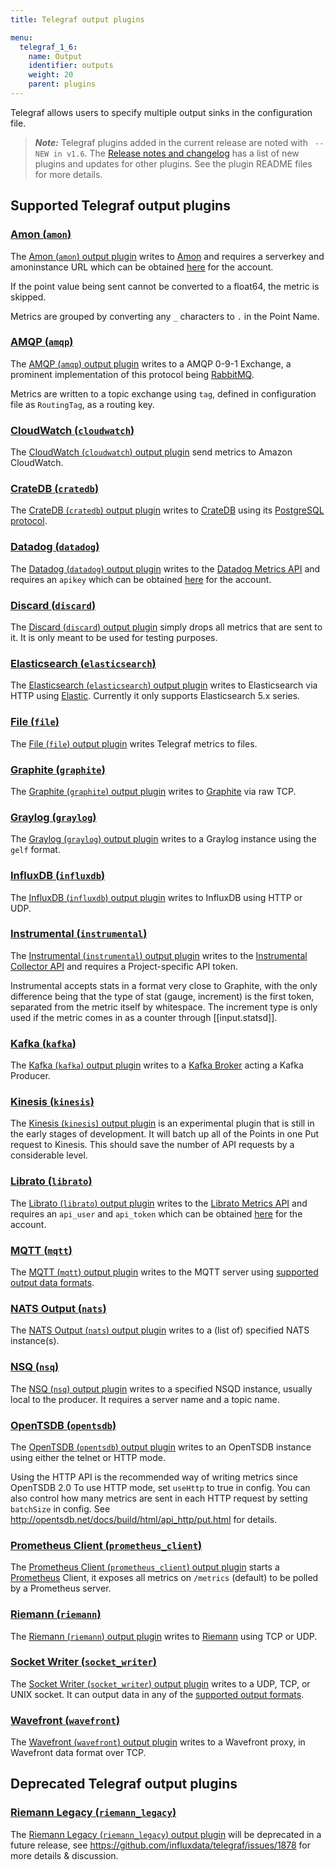 ```yaml
---
title: Telegraf output plugins

menu:
  telegraf_1_6:
    name: Output
    identifier: outputs
    weight: 20
    parent: plugins
---
```


Telegraf allows users to specify multiple output sinks in the configuration file.

> ***Note:*** Telegraf plugins added in the current release are noted with ` -- NEW in v1.6`.
>The [Release notes and changelog](/telegraf/v1.6/about_the_project/release-notes-changelog) has a list of new plugins and updates for other plugins. See the plugin README files for more details.

## Supported Telegraf output plugins

### [Amon (`amon`)](https://github.com/influxdata/telegraf/tree/release-1.6/plugins/outputs/amon)

The [Amon (`amon`) output plugin](https://github.com/influxdata/telegraf/tree/release-1.6/plugins/outputs/amon) writes to [Amon](https://www.amon.cx) and requires a serverkey and amoninstance URL which can be obtained [here](https://www.amon.cx/docs/monitoring/) for the account.

If the point value being sent cannot be converted to a float64, the metric is skipped.

Metrics are grouped by converting any `_` characters to `.` in the Point Name.

### [AMQP (`amqp`)](https://github.com/influxdata/telegraf/tree/release-1.6/plugins/outputs/amqp)

The [AMQP (`amqp`) output plugin](https://github.com/influxdata/telegraf/tree/release-1.6/plugins/outputs/amqp) writes to a AMQP 0-9-1 Exchange, a prominent implementation of this protocol being [RabbitMQ](https://www.rabbitmq.com/).

Metrics are written to a topic exchange using `tag`, defined in configuration file as `RoutingTag`, as a routing key.

### [CloudWatch (`cloudwatch`)](https://github.com/influxdata/telegraf/tree/release-1.6/plugins/outputs/cloudwatch)

The [CloudWatch (`cloudwatch`) output plugin](https://github.com/influxdata/telegraf/tree/release-1.6/plugins/outputs/cloudwatch) send metrics to Amazon CloudWatch.

### [CrateDB (`cratedb`)](https://github.com/influxdata/telegraf/tree/master/plugins/outputs/cratedb)

The [CrateDB (`cratedb`) output plugin](https://github.com/influxdata/telegraf/tree/master/plugins/outputs/cratedb) writes to [CrateDB](https://crate.io/) using its [PostgreSQL protocol](https://crate.io/docs/crate/reference/protocols/postgres.html).

### [Datadog (`datadog`)](https://github.com/influxdata/telegraf/tree/release-1.6/plugins/outputs/datadog)

The [Datadog (`datadog`) output plugin](https://github.com/influxdata/telegraf/tree/release-1.6/plugins/outputs/datadog) writes to the [Datadog Metrics API](http://docs.datadoghq.com/api/#metrics) and requires an `apikey` which can be obtained [here](https://app.datadoghq.com/account/settings#api) for the account.

### [Discard (`discard`)](https://github.com/influxdata/telegraf/tree/release-1.6/plugins/outputs/discard)

The [Discard (`discard`) output plugin](https://github.com/influxdata/telegraf/tree/release-1.6/plugins/outputs/discard) simply drops all metrics that are sent to it. It is only meant to be used for testing purposes.

### [Elasticsearch (`elasticsearch`)](https://github.com/influxdata/telegraf/tree/release-1.6/plugins/outputs/elasticsearch)

The [Elasticsearch (`elasticsearch`) output plugin](https://github.com/influxdata/telegraf/tree/release-1.6/plugins/outputs/elasticsearch) writes to Elasticsearch via HTTP using [Elastic](http://olivere.github.io/elastic/). Currently it only supports Elasticsearch 5.x series.

### [File (`file`)](https://github.com/influxdata/telegraf/tree/release-1.6/plugins/outputs/file)

The [File (`file`) output plugin](https://github.com/influxdata/telegraf/tree/release-1.6/plugins/outputs/file) writes Telegraf metrics to files.

### [Graphite (`graphite`)](https://github.com/influxdata/telegraf/tree/release-1.6/plugins/outputs/graphite)

The [Graphite (`graphite`) output plugin](https://github.com/influxdata/telegraf/tree/release-1.6/plugins/outputs/graphite) writes to [Graphite](http://graphite.readthedocs.org/en/latest/index.html) via raw TCP.

### [Graylog (`graylog`)](https://github.com/influxdata/telegraf/tree/release-1.6/plugins/outputs/graylog)

The  [Graylog (`graylog`) output plugin](https://github.com/influxdata/telegraf/tree/release-1.6/plugins/outputs/graylog) writes to a Graylog instance using the `gelf` format.

### [InfluxDB (`influxdb`)](https://github.com/influxdata/telegraf/tree/release-1.6/plugins/outputs/influxdb)

The [InfluxDB (`influxdb`) output plugin](https://github.com/influxdata/telegraf/tree/release-1.6/plugins/outputs/influxdb) writes to InfluxDB using HTTP or UDP.

### [Instrumental (`instrumental`)](https://github.com/influxdata/telegraf/tree/release-1.6/plugins/outputs/instrumental)

The [Instrumental (`instrumental`) output plugin](https://github.com/influxdata/telegraf/tree/release-1.6/plugins/outputs/instrumental) writes to the [Instrumental Collector API](https://instrumentalapp.com/docs/tcp-collector) and requires a Project-specific API token.

Instrumental accepts stats in a format very close to Graphite, with the only difference being that the type of stat (gauge, increment) is the first token, separated from the metric itself by whitespace. The increment type is only used if the metric comes in as a counter through [[input.statsd]].

### [Kafka (`kafka`)](https://github.com/influxdata/telegraf/tree/release-1.6/plugins/outputs/kafka)

The [Kafka (`kafka`) output plugin](https://github.com/influxdata/telegraf/tree/release-1.6/plugins/outputs/kafka) writes to a [Kafka Broker](http://kafka.apache.org/07/quickstart.html) acting a Kafka Producer.

### [Kinesis (`kinesis`)](https://github.com/influxdata/telegraf/tree/release-1.6/plugins/outputs/kinesis)

The [Kinesis (`kinesis`) output plugin](https://github.com/influxdata/telegraf/tree/release-1.6/plugins/outputs/kinesis) is an experimental plugin that is still in the early stages of development. It will batch up all of the Points in one Put request to Kinesis. This should save the number of API requests by a considerable level.

### [Librato (`librato`)](https://github.com/influxdata/telegraf/tree/release-1.6/plugins/outputs/librato)

The [Librato (`librato`) output plugin](https://github.com/influxdata/telegraf/tree/release-1.6/plugins/outputs/librato) writes to the [Librato Metrics API](http://dev.librato.com/v1/metrics#metrics) and requires an `api_user` and `api_token` which can be obtained [here](https://metrics.librato.com/account/api_tokens) for the account.

### [MQTT (`mqtt`)](https://github.com/influxdata/telegraf/tree/release-1.6/plugins/outputs/mqtt)

The [MQTT (`mqtt`) output plugin](https://github.com/influxdata/telegraf/tree/release-1.6/plugins/outputs/mqtt) writes to the MQTT server using [supported output data formats](https://github.com/influxdata/telegraf/blob/master/docs/DATA_FORMATS_OUTPUT.md).

### [NATS Output (`nats`)](https://github.com/influxdata/telegraf/tree/release-1.6/plugins/outputs/nats)

The [NATS Output (`nats`) output plugin](https://github.com/influxdata/telegraf/tree/release-1.6/plugins/outputs/nats) writes to a (list of) specified NATS instance(s).

### [NSQ (`nsq`)](https://github.com/influxdata/telegraf/tree/release-1.6/plugins/outputs/nsq)

  The [NSQ (`nsq`) output plugin](https://github.com/influxdata/telegraf/tree/release-1.6/plugins/outputs/nsq) writes to a specified NSQD instance, usually local to the producer. It requires a server name and a topic name.

  ### [OpenTSDB (`opentsdb`)](https://github.com/influxdata/telegraf/tree/release-1.6/plugins/outputs/opentsdb)

  The [OpenTSDB (`opentsdb`) output plugin](https://github.com/influxdata/telegraf/tree/release-1.6/plugins/outputs/opentsdb) writes to an OpenTSDB instance using either the telnet or HTTP mode.

Using the HTTP API is the recommended way of writing metrics since OpenTSDB 2.0 To use HTTP mode, set `useHttp` to true in config. You can also control how many metrics are sent in each HTTP request by setting `batchSize` in config. See http://opentsdb.net/docs/build/html/api_http/put.html for details.

### [Prometheus Client (`prometheus_client`)](https://github.com/influxdata/telegraf/tree/release-1.6/plugins/outputs/prometheus_client)

The [Prometheus Client (`prometheus_client`) output plugin](https://github.com/influxdata/telegraf/tree/release-1.6/plugins/outputs/prometheus_client) starts a [Prometheus](https://prometheus.io/) Client, it exposes all metrics on `/metrics` (default) to be polled by a Prometheus server.

### [Riemann (`riemann`)](https://github.com/influxdata/telegraf/tree/release-1.6/plugins/outputs/riemann)

The [Riemann (`riemann`) output plugin](https://github.com/influxdata/telegraf/tree/release-1.6/plugins/outputs/riemann) writes to [Riemann](http://riemann.io/) using TCP or UDP.

### [Socket Writer (`socket_writer`)](https://github.com/influxdata/telegraf/tree/release-1.6/plugins/outputs/socket_writer)

The [Socket Writer (`socket_writer`) output plugin](https://github.com/influxdata/telegraf/tree/release-1.6/plugins/outputs/socket_writer) writes to a UDP, TCP, or UNIX socket. It can output data in any of the [supported output formats](https://github.com/influxdata/telegraf/blob/master/docs/DATA_FORMATS_OUTPUT.md).

### [Wavefront (`wavefront`)](https://github.com/influxdata/telegraf/tree/release-1.6/plugins/outputs/wavefront/README.md)

The [Wavefront (`wavefront`) output plugin](https://github.com/influxdata/telegraf/tree/release-1.6/plugins/outputs/wavefront/README.md) writes to a Wavefront proxy, in Wavefront data format over TCP.

## Deprecated Telegraf output plugins

### [Riemann Legacy (`riemann_legacy`)](https://github.com/influxdata/telegraf/tree/release-1.6/plugins/outputs/riemann_legacy)

The [Riemann Legacy (`riemann_legacy`) output plugin](https://github.com/influxdata/telegraf/tree/release-1.6/plugins/outputs/riemann_legacy) will be deprecated in a future release, see https://github.com/influxdata/telegraf/issues/1878 for more details & discussion.
